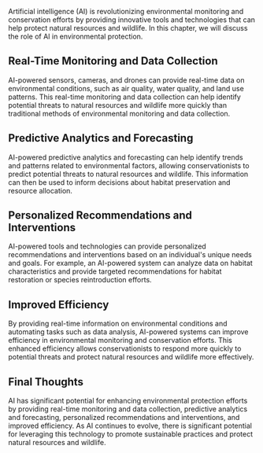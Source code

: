 
Artificial intelligence (AI) is revolutionizing environmental monitoring and conservation efforts by providing innovative tools and technologies that can help protect natural resources and wildlife. In this chapter, we will discuss the role of AI in environmental protection.

Real-Time Monitoring and Data Collection
----------------------------------------

AI-powered sensors, cameras, and drones can provide real-time data on environmental conditions, such as air quality, water quality, and land use patterns. This real-time monitoring and data collection can help identify potential threats to natural resources and wildlife more quickly than traditional methods of environmental monitoring and data collection.

Predictive Analytics and Forecasting
------------------------------------

AI-powered predictive analytics and forecasting can help identify trends and patterns related to environmental factors, allowing conservationists to predict potential threats to natural resources and wildlife. This information can then be used to inform decisions about habitat preservation and resource allocation.

Personalized Recommendations and Interventions
----------------------------------------------

AI-powered tools and technologies can provide personalized recommendations and interventions based on an individual's unique needs and goals. For example, an AI-powered system can analyze data on habitat characteristics and provide targeted recommendations for habitat restoration or species reintroduction efforts.

Improved Efficiency
-------------------

By providing real-time information on environmental conditions and automating tasks such as data analysis, AI-powered systems can improve efficiency in environmental monitoring and conservation efforts. This enhanced efficiency allows conservationists to respond more quickly to potential threats and protect natural resources and wildlife more effectively.

Final Thoughts
--------------

AI has significant potential for enhancing environmental protection efforts by providing real-time monitoring and data collection, predictive analytics and forecasting, personalized recommendations and interventions, and improved efficiency. As AI continues to evolve, there is significant potential for leveraging this technology to promote sustainable practices and protect natural resources and wildlife.
